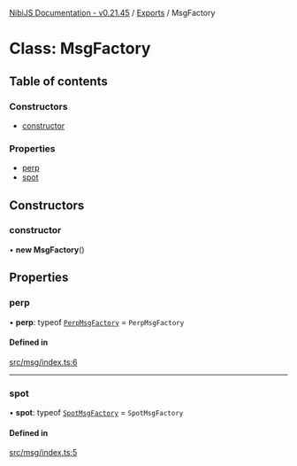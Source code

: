 [NibiJS Documentation - v0.21.45](../intro.md) / [Exports](../modules.md) / MsgFactory

# Class: MsgFactory

## Table of contents

### Constructors

- [constructor](MsgFactory.md#constructor)

### Properties

- [perp](MsgFactory.md#perp)
- [spot](MsgFactory.md#spot)

## Constructors

### constructor

• **new MsgFactory**()

## Properties

### perp

• **perp**: typeof [`PerpMsgFactory`](PerpMsgFactory.md) = `PerpMsgFactory`

#### Defined in

[src/msg/index.ts:6](https://github.com/NibiruChain/ts-sdk/blob/c5e4f87/packages/nibijs/src/msg/index.ts#L6)

---

### spot

• **spot**: typeof [`SpotMsgFactory`](SpotMsgFactory.md) = `SpotMsgFactory`

#### Defined in

[src/msg/index.ts:5](https://github.com/NibiruChain/ts-sdk/blob/c5e4f87/packages/nibijs/src/msg/index.ts#L5)
